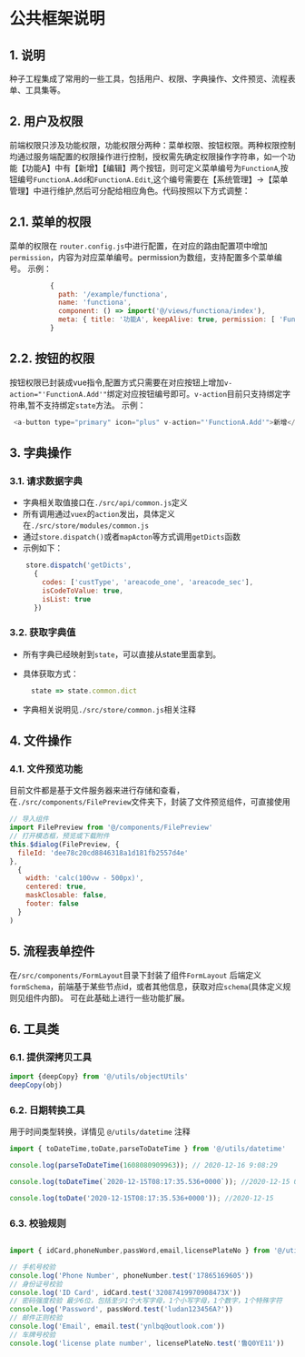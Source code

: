 # 公共框架说明

## 1. 说明

种子工程集成了常用的一些工具，包括用户、权限、字典操作、文件预览、流程表单、工具集等。

## 2. 用户及权限

前端权限只涉及功能权限，功能权限分两种：菜单权限、按钮权限。两种权限控制均通过服务端配置的权限操作进行控制，授权需先确定权限操作字符串，如一个功能【功能A】中有【新增】【编辑】两个按钮，则可定义菜单编号为`FunctionA`,按钮编号`FunctionA.Add`和`FunctionA.Edit`,这个编号需要在【系统管理】->【菜单管理】中进行维护,然后可分配给相应角色。代码按照以下方式调整：

## 2.1. 菜单的权限

菜单的权限在 `router.config.js`中进行配置，在对应的路由配置项中增加`permission`，内容为对应菜单编号。permission为数组，支持配置多个菜单编号。
示例：

```js
          {
            path: '/example/functiona',
            name: 'functiona',
            component: () => import('@/views/functiona/index'),
            meta: { title: '功能A', keepAlive: true, permission: [ 'FunctionA' ] }
          }
```

## 2.2. 按钮的权限

按钮权限已封装成vue指令,配置方式只需要在对应按钮上增加`v-action="'FunctionA.Add'"`绑定对应按钮编号即可。`v-action`目前只支持绑定字符串,暂不支持绑定`state`方法。
示例：

```js
 <a-button type="primary" icon="plus" v-action="'FunctionA.Add'">新增</a-button>

```

## 3. 字典操作

### 3.1. 请求数据字典

- 字典相关取值接口在`./src/api/common.js`定义
- 所有调用通过`vuex`的`action`发出，具体定义在`./src/store/modules/common.js`
- 通过`store.dispatch()`或者`mapActon`等方式调用`getDicts`函数
- 示例如下：

```js
    store.dispatch('getDicts', 
      {
        codes: ['custType', 'areacode_one', 'areacode_sec'],
        isCodeToValue: true, 
        isList: true
      })
  ```

### 3.2. 获取字典值

- 所有字典已经映射到`state`，可以直接从state里面拿到。
- 具体获取方式：
  
  ```js
    state => state.common.dict
  ```

- 字典相关说明见`./src/store/common.js`相关注释

## 4. 文件操作

### 4.1. 文件预览功能

目前文件都是基于文件服务器来进行存储和查看，在`./src/components/FilePreview`文件夹下，封装了文件预览组件，可直接使用

```js
// 导入组件
import FilePreview from '@/components/FilePreview'
// 打开模态框，预览或下载附件
this.$dialog(FilePreview, {
  fileId: 'dee78c20cd8846318a1d181fb2557d4e'
},
  {
    width: 'calc(100vw - 500px)',
    centered: true,
    maskClosable: false,
    footer: false
  }
)
```

## 5. 流程表单控件

在`/src/components/FormLayout`目录下封装了组件`FormLayout`
后端定义`formSchema`，前端基于某些节点id，或者其他信息，获取对应`schema`(具体定义规则见组件内部)。
可在此基础上进行一些功能扩展。

## 6. 工具类

### 6.1. 提供深拷贝工具

```js
import {deepCopy} from '@/utils/objectUtils'
deepCopy(obj)
```

### 6.2. 日期转换工具

用于时间类型转换，详情见 `@/utils/datetime` 注释

```js
import { toDateTime,toDate,parseToDateTime } from '@/utils/datetime'

console.log(parseToDateTime(1608080909963)); // 2020-12-16 9:08:29

console.log(toDateTime(`2020-12-15T08:17:35.536+0000`)); //2020-12-15 08:17:35

console.log(toDate('2020-12-15T08:17:35.536+0000')); //2020-12-15

```

### 6.3. 校验规则

```js

import { idCard,phoneNumber,passWord,email,licensePlateNo } from '@/utils/datetime'

// 手机号校验
console.log('Phone Number', phoneNumber.test('17865169605'))
// 身份证号校验
console.log('ID Card', idCard.test('32087419970908473X'))
// 密码强度校验 最少6位，包括至少1个大写字母，1个小写字母，1个数字，1个特殊字符
console.log('Password', passWord.test('ludan123456A?'))
// 邮件正则校验
console.log('Email', email.test('ynlbq@outlook.com'))
// 车牌号校验
console.log('license plate number', licensePlateNo.test('鲁Q0YE11'))

```
